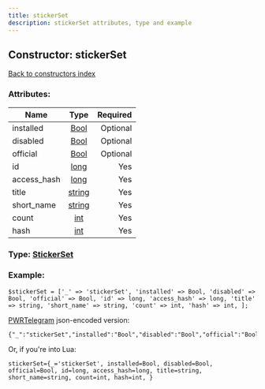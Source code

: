```yaml
---
title: stickerSet
description: stickerSet attributes, type and example
---
```

## Constructor: stickerSet  
[Back to constructors index](index.md)



### Attributes:

| Name     |    Type       | Required |
|----------|:-------------:|---------:|
|installed|[Bool](../types/Bool.md) | Optional|
|disabled|[Bool](../types/Bool.md) | Optional|
|official|[Bool](../types/Bool.md) | Optional|
|id|[long](../types/long.md) | Yes|
|access\_hash|[long](../types/long.md) | Yes|
|title|[string](../types/string.md) | Yes|
|short\_name|[string](../types/string.md) | Yes|
|count|[int](../types/int.md) | Yes|
|hash|[int](../types/int.md) | Yes|



### Type: [StickerSet](../types/StickerSet.md)


### Example:

```
$stickerSet = ['_' => 'stickerSet', 'installed' => Bool, 'disabled' => Bool, 'official' => Bool, 'id' => long, 'access_hash' => long, 'title' => string, 'short_name' => string, 'count' => int, 'hash' => int, ];
```  

[PWRTelegram](https://pwrtelegram.xyz) json-encoded version:

```
{"_":"stickerSet","installed":"Bool","disabled":"Bool","official":"Bool","id":"long","access_hash":"long","title":"string","short_name":"string","count":"int","hash":"int"}
```


Or, if you're into Lua:  


```
stickerSet={_='stickerSet', installed=Bool, disabled=Bool, official=Bool, id=long, access_hash=long, title=string, short_name=string, count=int, hash=int, }

```


